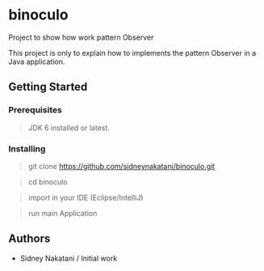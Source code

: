 # binoculo
Project to show how work pattern Observer

This project is only to explain how to implements the pattern Observer in a Java application.

## Getting Started

### Prerequisites

> JDK 6 installed or latest.

### Installing

> git clone https://github.com/sidneynakatani/binoculo.git

> cd binoculo

> import in your IDE (Eclipse/IntelliJ)

> run main Application

## Authors

- Sidney Nakatani / Initial work
